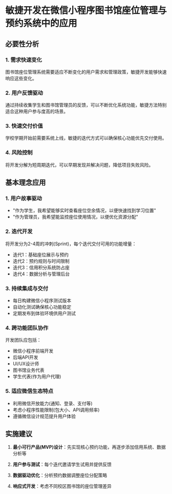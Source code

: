 # 敏捷开发在微信小程序图书馆座位管理与预约系统中的应用

## 必要性分析

### 1. 需求快速变化  
图书馆座位管理系统需要适应不断变化的用户需求和管理政策，敏捷开发能够快速响应这些变化。

### 2. 用户反馈驱动  
通过持续收集学生和图书馆管理员的反馈，可以不断优化系统功能，敏捷方法特别适合这种用户参与度高的场景。

### 3. 快速交付价值  
学校学期开始前需要系统上线，敏捷的迭代方式可以确保核心功能优先交付使用。

### 4. 风险控制  
将开发分解为短周期迭代，可以早期发现并解决问题，降低项目失败风险。

## 基本理念应用

### 1. 用户故事驱动  
- "作为学生，我希望能够实时查看座位空余情况，以便快速找到学习位置"  
- "作为管理员，我希望能监控座位使用情况，以便优化资源分配"  

### 2. 迭代开发  
将开发分为2-4周的冲刺(Sprint)，每个迭代交付可用的功能增量：  
- 迭代1：基础座位展示与预约  
- 迭代2：预约规则与时间限制  
- 迭代3：信用积分系统防占座  
- 迭代4：数据分析与管理后台  

### 3. 持续集成与交付  
- 每日构建微信小程序测试版本  
- 自动化测试确保核心功能稳定  
- 定期发布到体验环境供用户测试  

### 4. 跨功能团队协作  
开发团队应包括：  
- 微信小程序前端开发  
- 后端API开发  
- UI/UX设计师  
- 图书馆业务代表  
- 学生代表(作为用户代理)  

### 5. 适应微信生态特点  
- 利用微信开放能力(通知、登录、支付等)  
- 考虑小程序性能限制(包大小、API调用频率)  
- 遵循微信设计规范提升用户体验  

## 实施建议  

1. **最小可行产品(MVP)设计**：先实现核心预约功能，再逐步添加信用系统、数据分析等  

2. **用户参与测试**：每个迭代邀请学生试用并提供反馈  

3. **数据驱动优化**：分析预约数据调整座位分配策略  

4. **响应式开发**：考虑不同校区图书馆的座位管理差异  
